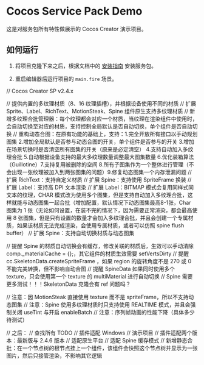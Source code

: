 # Cocos Service Pack Demo

这是对服务包所有特性做展示的 Cocos Creator 演示项目。

## 如何运行

1. 将项目克隆下来之后，根据文档中的 [安装指南](https://smallmain.github.io/cocos-service-pack/docs/installation-guide/installation-intro) 安装服务包。

2. 重启编辑器后运行项目的 `main.fire` 场景。


// Cocos Creator SP v2.4.x

// 提供内置的多纹理材质（8、16 纹理插槽），并根据设备使用不同的材质
// 扩展 Sprite、Label、RichText、MotionSteak、Spine 组件原生支持多纹理材质
// 新增多纹理合批管理器：每个纹理都会对应一个材质，当纹理在渲染组件中使用时，会自动切换至对应的材质，支持控制全局默认是否自动切换，单个组件是否自动切换
// 重构动态合图：在原有功能的基础上，支持：1.完全开放所有接口以手动规划图集 2.增加全局默认是否参与动态合图的开关，单个组件是否参与的开关 3.增加在场景切换时是否清空所有图集的开关（原来是必定清空） 4.支持自动加入多纹理合批 5.自动根据设备支持的最大多纹理数量调整最大图集数量 6.优化装箱算法（Guillotine）7.支持复用被删除的空间 8.所有子图集作为一个整体进行管理（不会出现一张纹理被加入到两张图集的问题）9.修复动态图集一个内存泄漏问题
// 扩展 RichText：支持自定义材质
// 扩展 Spine：支持使用 SpriteFrame 换装
// 扩展 Label：支持高 DPI 文本渲染
// 扩展 Label：BITMAP 模式会复用同样式同文本的纹理，CHAR 模式改为使用多个图集，但是支持自动加入多纹理合批，这样就能与动态图集一起合批（增加配置，默认情况下动态图集最高8-1张，Char 图集为 1 张（无论如何设置，在装不完的情况下，因为需要正常渲染，都会最高使用 8 张图集，但是只有设置的数量才会加入多纹理合批，并且会创建一个专属材质，如果该材质无法完成渲染，会使用专属材质，或者可以仿照 spine flush buffer）
// 扩展 Spine：支持自动切换材质与动态图集

// 提醒 Spine 的材质自动切换会有缓存，修改关联的材质后，生效可以手动清除 comp._materialCache = {};，其它组件的材质生效需要 setVertsDirty
// 提醒 cc.SkeletonData.createSpriteFrame ，如果 region 的旋转角度不是 270 或 0 不能完美转换，但不影响自动合图
// 提醒 SpineData 如果同时使用多个 texture，只会使用第一个 texture 的 multiMaterial 进行自动切换
// Spine 需要更多测试！！！SkeletonData 克隆会有 ref 问题吗？

// 注意：因 MotionSteak 直接使用 texture 而不是 spriteFrame，所以不支持动态图集
// 注意：Spine 使用多纹理材质时只支持使用 REALTIME 模式，并且会强制关闭 useTint 与开启 enableBatch
// 注意：序列帧动画的性能下降（具体多少待测试）

// 之后：
// 查找所有 TODO
// 插件适配 Windows
// 演示项目
// 插件适配两个版本：最新版与 2.4.6 版本
// 适配原生平台
// 适配 Spine 缓存模式
// 新增静态合批：在一个节点树的根节点挂上一个组件，该组件会快照这个节点树并显示为一张图片，然后只接管渲染，不影响其它逻辑
